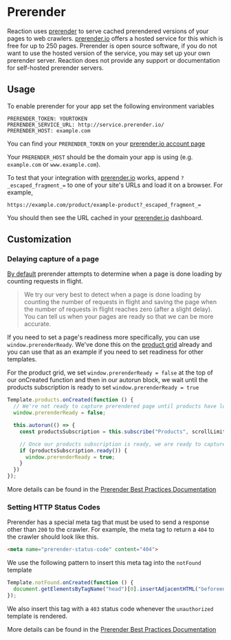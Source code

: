 # Prerender

Reaction uses [prerender](https://prerender.io/documentation) to serve cached prerendered versions of your pages to web crawlers. [prerender.io](prerender.io) offers a hosted service for this which is free for up to 250 pages. Prerender is open source software, if you do not want to use the hosted version of the service, you may set up your own prerender server. Reaction does not provide any support or documentation for self-hosted prerender servers.

## Usage

To enable prerender for your app set the following environment variables

```shell
PRERENDER_TOKEN: YOURTOKEN
PRERENDER_SERVICE_URL: http://service.prerender.io/
PRERENDER_HOST: example.com
```

You can find your `PRERENDER_TOKEN` on your [prerender.io account page](https://prerender.io/account)

Your `PRERENDER_HOST` should be the domain your app is using (e.g. `example.com` or `www.example.com`).

To test that your integration with [prerender.io](prerender.io) works, append `?_escaped_fragment_=` to one of your site's URLs and load it on a browser. For example,

```shell
https://example.com/product/example-product?_escaped_fragment_=
```

You should then see the URL cached in your [prerender.io](prerender.io) dashboard.

## Customization

### Delaying capture of a page

[By default](https://prerender.io/documentation/best-practices) prerender attempts to determine when a page is done loading by counting requests in flight.

> We try our very best to detect when a page is done loading by counting the number of requests in flight and saving the page when the number of requests in flight reaches zero (after a slight delay). You can tell us when your pages are ready so that we can be more accurate.

If you need to set a page's readiness more specifically, you can use `window.prerenderReady`. We've done this on the [product grid](https://github.com/reactioncommerce/reaction/blob/master/imports/plugins/included/product-variant/client/templates/products/products.js) already and you can use that as an example if you need to set readiness for other templates.

For the product grid, we set `window.prerenderReady = false` at the top of our onCreated function and then in our autorun block, we wait until the products subscription is ready to set `window.prerenderReady = true`

```js
Template.products.onCreated(function () {
  // We're not ready to capture prerendered page until products have loaded
  window.prerenderReady = false;

  this.autorun(() => {
    const productsSubscription = this.subscribe("Products", scrollLimit, queryParams);

    // Once our products subscription is ready, we are ready to capture
    if (productsSubscription.ready()) {
      window.prerenderReady = true;
    }
  })
});
```

More details can be found in the [Prerender Best Practices Documentation](https://prerender.io/documentation/best-practices)

### Setting HTTP Status Codes

Prerender has a special meta tag that must be used to send a response other than `200` to the crawler.
For example, the meta tag to return a `404` to the crawler should look like this.

```html
<meta name="prerender-status-code" content="404">
```

We use the following pattern to insert this meta tag into the `notFound` template

```js
Template.notFound.onCreated(function () {
  document.getElementsByTagName("head")[0].insertAdjacentHTML("beforeend", "<meta name='prerender-status-code' content='404'>");
});
```

We also insert this tag with a `403` status code whenever the `unauthorized` template is rendered.

More details can be found in the [Prerender Best Practices Documentation](https://prerender.io/documentation/best-practices)
